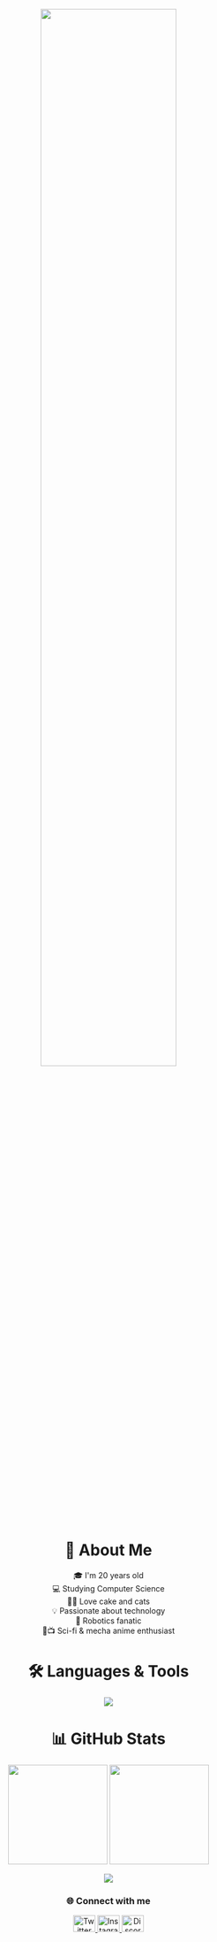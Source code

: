 
<!-- Banner -->

<p align="center">
  <img src="https://64.media.tumblr.com/d7d9f221e9dccc720040cc113125f7b5/tumblr_p8gvt0iSHm1ro6plmo6_500.gifv" width="70%"/>
</p>
<!-- Sobre mim -->
<h1 align="center">💫 About Me</h1>

<p align="center">
🎓 I'm 20 years old <br>
💻 Studying Computer Science <br>
🍰🐱 Love cake and cats <br>
💡 Passionate about technology <br>
🤖 Robotics fanatic <br>
🚀📺 Sci-fi & mecha anime enthusiast
</p>


<h1 align="center">🛠 Languages & Tools</h1>

<p align="center">
  <a href="https://devicons.dev.br/">
    <img src="https://api.devicons.dev.br/icon?icons=CPP%2CMongoDB%2CPrisma%2CVite%2CVSCode%2CJava%2CJavaScript%2CCSS%2CHTML%2CNodeJS%2CFigma%2CMySQL%2CPhotoshop%2CBootstrap%2CBlender%2CGameMakerStudio&size=48&theme=dark&perline=8" />
  </a>
</p>


<h1 align="center">📊 GitHub Stats</h1>

<p align="center">
  <img src="https://github-readme-stats.vercel.app/api?username=ThalesK2005&show_icons=true&theme=radical" height="180" />
  <img src="https://nirzak-streak-stats.vercel.app/?user=ThalesK2005&theme=dark&hide_border=false" height="180" />
</p>

<p align="center">
  <img src="https://github-readme-stats.vercel.app/api/top-langs/?username=ThalesK2005&theme=dark&hide_border=false&layout=compact" />
</p>



<h3 align="center">🌐 Connect with me</h3>

<p align="center">
  <a href="https://twitter.com/chasubaaa" target="_blank">
    <img src="https://raw.githubusercontent.com/rahuldkjain/github-profile-readme-generator/master/src/images/icons/Social/twitter.svg" alt="Twitter" height="30" width="40" />
  </a>
  <a href="https://instagram.com/thales_tk01" target="_blank">
    <img src="https://raw.githubusercontent.com/rahuldkjain/github-profile-readme-generator/master/src/images/icons/Social/instagram.svg" alt="Instagram" height="30" width="40" />
  </a>
  <a href="https://discord.gg/chasuba" target="_blank">
    <img src="https://raw.githubusercontent.com/rahuldkjain/github-profile-readme-generator/master/src/images/icons/Social/discord.svg" alt="Discord" height="30" width="40" />
  </a>
</p>
